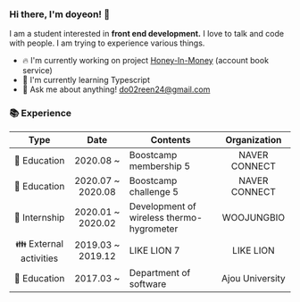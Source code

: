 ### Hi there, I'm doyeon! 👋

I am a student interested in **front end development.** I love to talk and code with people. I am trying to experience various things.

* 🔥 I'm currently working on project [Honey-In-Money](https://github.com/boostcamp-2020/Project16-E-Account-Book) (account book service)
* 🌱 I'm currently learning Typescript
* 💌 Ask me about anything! do02reen24@gmail.com

### 📚 Experience

|         Type          |       Date        | Contents                                  |  Organization   |
| :-------------------: | :---------------: | ----------------------------------------- | :-------------: |
|      🏫 Education      |     2020.08 ~     | Boostcamp membership 5                    |  NAVER CONNECT  |
|      🏫 Education      | 2020.07 ~ 2020.08 | Boostcamp challenge 5                     |  NAVER CONNECT  |
|     🏢 Internship      | 2020.01 ~ 2020.02 | Development of wireless thermo-hygrometer |   WOOJUNGBIO    |
| 👪 External activities | 2019.03 ~ 2019.12 | LIKE LION 7                               |    LIKE LION    |
|      🏫 Education      |     2017.03 ~     | Department of software                    | Ajou University |
